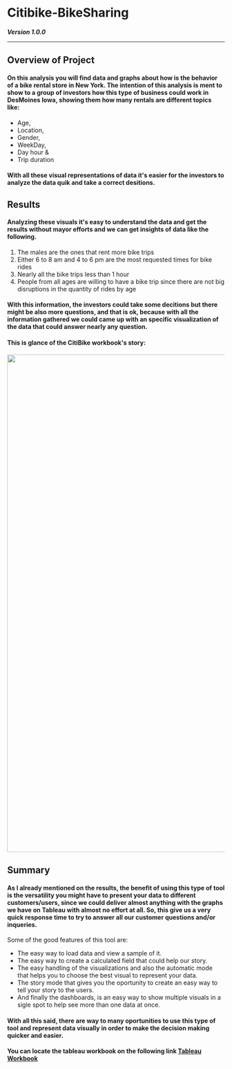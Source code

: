 # Citibike-BikeSharing

***Version 1.0.0***

---

## Overview of Project

#### On this analysis you will find data and graphs about how is the behavior of a bike rental store in New York. The intention of this analysis is ment to show to a group of investors how this type of business could work in DesMoines Iowa, showing them how many rentals are different topics like:

- Age,
- Location,
- Gender,
- WeekDay,
- Day hour & 
- Trip duration

#### With all these visual representations of data it's easier for the investors to analyze the data quik and take a correct desitions.

## Results

#### Analyzing these visuals it's easy to understand the data and get the results without mayor efforts and we can get insights of data like the following.

1. The males are the ones that rent more bike trips
2. Either 6 to 8 am and 4 to 6 pm are the most requested times for bike rides
3. Nearly all the bike trips less than 1 hour
4. People from all ages are willing to have a bike trip since there are not big disruptions in the quantity of rides by age

#### With this information, the investors could take some decitions but there might be also more questions, and that is ok, because with all the information gathered we could came up with an specific visualization of the data that could answer nearly any question.

#### This is glance of the CitiBike workbook's story:

<img src="https://public.tableau.com/app/profile/sergio.gaytan/viz/CitiBikemodifiedata/CitibiketripsAnalysis?publish=yes" width="1150"> 

## Summary
#### As I already mentioned on the results, the benefit of using this type of tool is the versatility you might have to present your data to different customers/users, since we could deliver almost anything with the graphs we have on Tableau with almost no effort at all. So, this give us a very quick response time to try to answer all our customer questions and/or inqueries.

Some of the good features of this tool are:

- The easy way to load data and view a sample of it.
- The easy way to create a calculated field that could help our story.
- The easy handling of the visualizations and also the automatic mode that helps you to choose the best visual to represent your data.
- The story mode that gives you the oportunity to create an easy way to tell your story to the users.
- And finally the dashboards, is an easy way to show multiple visuals in a sigle spot to help see more than one data at once.

#### With all this said, there are way to many oportunities to use this type of tool and represent data visually in order to make the decision making quicker and easier.

#### You can locate the tableau workbook on the following link [Tableau Workbook](https://public.tableau.com/app/profile/sergio.gaytan/viz/CitiBikemodifiedata/CitibiketripsAnalysis?publish=yes) 
